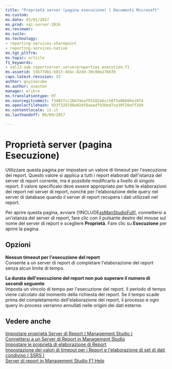 ```yaml
---
title: "Proprietà server (pagina esecuzione) | Documenti Microsoft"
ms.custom: 
ms.date: 03/01/2017
ms.prod: sql-server-2016
ms.reviewer: 
ms.suite: 
ms.technology:
- reporting-services-sharepoint
- reporting-services-native
ms.tgt_pltfrm: 
ms.topic: article
f1_keywords:
- sql13.swb.reportserver.serverproperties.execution.f1
ms.assetid: 53b77db1-b013-4dac-82dd-30c0de276639
caps.latest.revision: 32
author: guyinacube
ms.author: asaxton
manager: erikre
ms.translationtype: HT
ms.sourcegitcommit: f3481fcc2bb74eaf93182e6cc58f5a06666e10f4
ms.openlocfilehash: 933f3287d8e02df8aeadf93bbd7ce39f20aff268
ms.contentlocale: it-it
ms.lasthandoff: 08/09/2017

---
```

# <a name="server-properties-execution-page"></a>Proprietà server (pagina Esecuzione)
  Utilizzare questa pagina per impostare un valore di timeout per l'esecuzione dei report. Questo valore si applica a tutti i report elaborati dall'istanza del server di report corrente, ma è possibile modificarlo a livello di singolo report. Il valore specificato deve essere appropriato per tutte le elaborazioni dei report nel server di report, nonché per l'elaborazione delle query nel server di database quando il server di report recupera i dati utilizzati nel report.  
  
 Per aprire questa pagina, avviare [!INCLUDE[ssManStudioFull](../../includes/ssmanstudiofull-md.md)], connettersi a un'istanza del server di report, fare clic con il pulsante destro del mouse sul nome del server di report e scegliere **Proprietà**. Fare clic su **Esecuzione** per aprire la pagina.  
  
## <a name="options"></a>Opzioni  
 **Nessun timeout per l'esecuzione del report**  
 Consente a un server di report di completare l'elaborazione del report senza alcun limite di tempo.  
  
 **La durata dell'esecuzione del report non può superare il numero di secondi seguente**  
 Imposta un vincolo di tempo per l'esecuzione del report. Il periodo di tempo viene calcolato dal momento della richiesta del report. Se il tempo scade prima del completamento dell'elaborazione del report, il processo e ogni query in-process verranno annullati nelle origini dei dati esterne.  
  
## <a name="see-also"></a>Vedere anche  
 [Impostare proprietà Server di Report &#40; Management Studio &#41;](../../reporting-services/tools/set-report-server-properties-management-studio.md)   
 [Connettersi a un Server di Report in Management Studio](../../reporting-services/tools/connect-to-a-report-server-in-management-studio.md)   
 [Impostare le proprietà di elaborazione di Report](../../reporting-services/report-server/set-report-processing-properties.md)   
 [Impostazione dei valori di timeout per i Report e l'elaborazione di set di dati condiviso &#40; SSRS &#41;](../../reporting-services/report-server/setting-time-out-values-for-report-and-shared-dataset-processing-ssrs.md)   
 [Server di report in Management Studio F1 Help](../../reporting-services/tools/report-server-in-management-studio-f1-help.md)  
  
  
